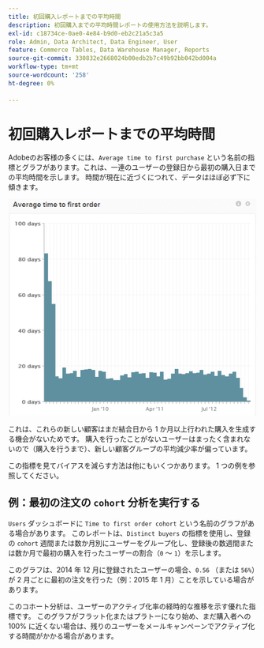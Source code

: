 ```yaml
---
title: 初回購入レポートまでの平均時間
description: 初回購入までの平均時間レポートの使用方法を説明します。
exl-id: c18734ce-0ae0-4e84-b9d0-eb2c21a5c3a5
role: Admin, Data Architect, Data Engineer, User
feature: Commerce Tables, Data Warehouse Manager, Reports
source-git-commit: 330832e2668024b00edb2b7c49b92bb042bd004a
workflow-type: tm+mt
source-wordcount: '258'
ht-degree: 0%

---
```


# 初回購入レポートまでの平均時間

Adobeのお客様の多くには、`Average time to first purchase` という名前の指標とグラフがあります。これは、一連のユーザーの登録日から最初の購入日までの平均時間を示します。 時間が現在に近づくにつれて、データはほぼ必ず下に傾きます。

![&#x200B; 初回注文までの平均時間 &#x200B;](../../assets/average-time-to-first-order.png)

これは、これらの新しい顧客はまだ結合日から 1 か月以上行われた購入を生成する機会がないためです。 購入を行ったことがないユーザーはまったく含まれないので（購入を行うまで）、新しい顧客グループの平均減少率が偏っています。

この指標を見てバイアスを減らす方法は他にもいくつかあります。 1 つの例を参照してください。

## 例：最初の注文の `cohort` 分析を実行する

`Users` ダッシュボードに `Time to first order cohort` という名前のグラフがある場合があります。 このレポートは、`Distinct buyers` の指標を使用し、登録の `cohort` 週間または数か月別にユーザーをグループ化し、登録後の数週間または数か月で最初の購入を行ったユーザーの割合（`0` ～ `1`）を示します。

このグラフは、2014 年 12 月に登録されたユーザーの場合、`0.56` （または `56%`）が 2 月ごとに最初の注文を行った（例：2015 年 1 月）ことを示している場合があります。

このコホート分析は、ユーザーのアクティブ化率の経時的な推移を示す優れた指標です。 このグラフがフラット化またはプラトーになり始め、まだ購入者への 100% に近くない場合は、残りのユーザーをメールキャンペーンでアクティブ化する時間がかかる場合があります。
